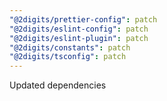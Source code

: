 ```yaml
---
"@2digits/prettier-config": patch
"@2digits/eslint-config": patch
"@2digits/eslint-plugin": patch
"@2digits/constants": patch
"@2digits/tsconfig": patch
---
```


Updated dependencies
